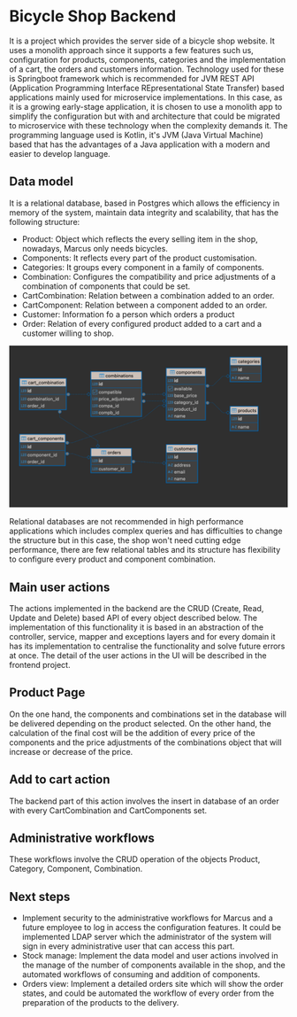 # Bicycle Shop Backend
It is a project which provides the server side of a bicycle shop website. It uses a monolith approach since it 
supports a few features such us, configuration for products, components, categories and the implementation of a cart,
the orders and customers information. Technology used for these is Springboot framework which is recommended for JVM
REST API (Application Programming Interface REpresentational State Transfer) based applications mainly used for 
microservice implementations. In this case, as it is a growing early-stage application, it is chosen to use a 
monolith app to simplify the configuration but with and architecture that could be migrated to microservice with 
these technology when the complexity demands it. The programming language used is Kotlin, it's JVM (Java Virtual 
Machine) based that has the advantages of a Java application with a modern and easier to develop language.
## Data model
It is a relational database, based in Postgres which allows the efficiency in memory of the system, maintain data 
integrity and scalability, that has the 
following 
structure:
- Product: Object which reflects the every selling item in the shop, nowadays, Marcus only needs bicycles.
- Components: It reflects every part of the product customisation.
- Categories: It groups every component in a family of components. 
- Combination: Configures the compatibility and price adjustments of a combination of components that could be set.
- CartCombination: Relation between a combination added to an order.
- CartComponent: Relation between a component added to an order.
- Customer: Information fo a person which orders a product
- Order: Relation of every configured product added to a cart and a customer willing to shop.

![datamodel.png](datamodel.png)

Relational databases are not recommended in high performance applications which includes complex queries and has 
difficulties to change the structure but in this case, the shop won't need cutting edge performance, there are few 
relational tables and its structure has flexibility to configure every product and component combination.

## Main user actions
The actions implemented in the backend are the CRUD (Create, Read, Update and Delete) based API of 
every object 
described below. The implementation of this functionality it is based in an abstraction of the controller, service, 
mapper and exceptions layers and for every domain it has its implementation to centralise the functionality and 
solve future errors at once. 
The 
detail of the 
user actions in the UI
will 
be described in the frontend project.

## Product Page
On the one hand, the components and combinations set in the database will be delivered depending on the product 
selected.
On the other hand, the calculation of the final cost will be the addition of every price of the components and the 
price adjustments of 
the combinations object that will increase or decrease of the price.

## Add to cart action
The backend part of this action involves the insert in database of an order with every CartCombination and 
CartComponents set.

## Administrative workflows
These workflows involve the CRUD operation of the objects Product, Category, Component, Combination.

## Next steps
- Implement security to the administrative workflows for Marcus and a future employee to log in access the 
  configuration 
  features. It could be implemented LDAP server which the administrator of the system will sign in every 
  administrative user that can access this part.
- Stock manage: Implement the data model and user actions involved in the manage of the number of components 
  available in the shop, and the automated workflows of consuming and addition of components.
- Orders view: Implement a detailed orders site which will show the order states, and could be automated the
  workflow of every order from the preparation of the products to the delivery. 

